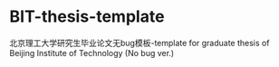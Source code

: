 # BIT-thesis-template
北京理工大学研究生毕业论文无bug模板-template for graduate thesis of Beijing Institute of Technology (No bug  ver.)
